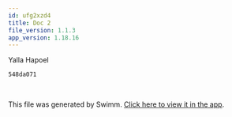 ```yaml
---
id: ufg2xzd4
title: Doc 2
file_version: 1.1.3
app_version: 1.18.16
---
```


Yalla Hapoel

`548da071`

<br/>

This file was generated by Swimm. [Click here to view it in the app](https://swimm-web-app.web.app/repos/Z2l0aHViJTNBJTNBZWNvbW0lM0ElM0Ftb3NoaWtzd2ltbQ==/docs/ufg2xzd4).
